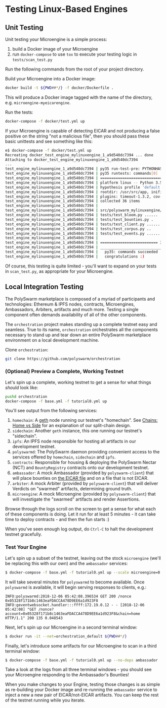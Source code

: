 # Testing Linux-Based Engines

## Unit Testing

Unit testing your Microengine is a simple process:

1. build a Docker image of your Microengine
2. run `docker-compose` to use `tox` to execute your testing logic in `tests/scan_test.py`

Run the following commands from the root of your project directory.

Build your Microengine into a Docker image:

```bash
docker build -t ${PWD##*/} -f docker/Dockerfile .
```

This will produce a Docker image tagged with the name of the directory, e.g. `microengine-myeicarengine`.

Run the tests:

```bash
docker-compose -f docker/test.yml up
```

If your Microengine is capable of detecting EICAR and not producing a false positive on the string "not a malicious file", then you should pass these basic unittests and see something like this:

```bash
e$ docker-compose -f docker/test.yml up
Recreating docker_test_engine_mylinuxengine_1_a9d540dc7394 ... done
Attaching to docker_test_engine_mylinuxengine_1_a9d540dc7394
...
test_engine_mylinuxengine_1_a9d540dc7394 | py35 run-test-pre: PYTHONHASHSEED='1705267802'
test_engine_mylinuxengine_1_a9d540dc7394 | py35 runtests: commands[0] | pytest -s
test_engine_mylinuxengine_1_a9d540dc7394 | ============================= test session starts ==============================
test_engine_mylinuxengine_1_a9d540dc7394 | platform linux -- Python 3.5.6, pytest-3.9.2, py-1.7.0, pluggy-0.8.0
test_engine_mylinuxengine_1_a9d540dc7394 | hypothesis profile 'default' -> database=DirectoryBasedExampleDatabase('/usr/src/app/.hypothesis/examples')
test_engine_mylinuxengine_1_a9d540dc7394 | rootdir: /usr/src/app, inifile:
test_engine_mylinuxengine_1_a9d540dc7394 | plugins: timeout-1.3.2, cov-2.6.0, asyncio-0.9.0, hypothesis-3.82.1
test_engine_mylinuxengine_1_a9d540dc7394 | collected 36 items
test_engine_mylinuxengine_1_a9d540dc7394 |
test_engine_mylinuxengine_1_a9d540dc7394 | src/polyswarm_mylinuxengine/scan_test.py .
test_engine_mylinuxengine_1_a9d540dc7394 | tests/test_bloom.py ......
test_engine_mylinuxengine_1_a9d540dc7394 | tests/test_bounties.py .
test_engine_mylinuxengine_1_a9d540dc7394 | tests/test_client.py ............
test_engine_mylinuxengine_1_a9d540dc7394 | tests/test_corpus.py ..
test_engine_mylinuxengine_1_a9d540dc7394 | tests/test_events.py ..............
test_engine_mylinuxengine_1_a9d540dc7394 |
test_engine_mylinuxengine_1_a9d540dc7394 | ========================== 36 passed in 39.42 seconds ==========================
test_engine_mylinuxengine_1_a9d540dc7394 | ___________________________________ summary ____________________________________
test_engine_mylinuxengine_1_a9d540dc7394 |   py35: commands succeeded
test_engine_mylinuxengine_1_a9d540dc7394 |   congratulations :)
```

Of course, this testing is quite limited - you'll want to expand on your tests in `scan_test.py`, as appropriate for your Microengine.

## Local Integration Testing

The PolySwarm marketplace is composed of a myriad of participants and technologies: Ethereum & IPFS nodes, contracts, Microengines, Ambassadors, Arbiters, artifacts and much more. Testing a single component often demands availability of all of the other components.

The `orchestration` project makes standing up a complete testnet easy and seamless. True to its name, `orchestration` orchestrates all the components necessary to stand up and tear down an entire PolySwarm marketplace environment on a local development machine.

Clone `orchestration`:

```bash
git clone https://github.com/polyswarm/orchestration
```

### (Optional) Preview a Complete, Working Testnet

Let's spin up a complete, working testnet to get a sense for what things *should* look like:

```bash
pushd orchestration
docker-compose -f base.yml -f tutorial0.yml up
```

You'll see output from the following services:

1. `homechain`: A [geth](https://github.com/ethereum/go-ethereum) node running our testnet's "homechain". See [Chains: Home vs Side](/#chains-home-vs-side) for an explanation of our split-chain design.
2. `sidechain`: Another `geth` instance, this one running our testnet's "sidechain".
3. `ipfs`: An IPFS node responsible for hosting all artifacts in our development testnet.
4. `polyswarmd`: The PolySwarm daemon providing convenient access to the services offered by `homechain`, `sidechain` and `ipfs`.
5. `contracts`: Responsible for housing & deploying the PolySwarm Nectar (NCT) and `BountyRegistry` contracts onto our development testnet.
6. `ambassador`: A mock Ambassador (provided by `polyswarm-client`) that will place bounties on [the EICAR file](https://en.wikipedia.org/wiki/EICAR_test_file) and on a file that is not EICAR.
7. `arbiter`: A mock Arbiter (provided by `polyswarm-client`) that will deliver Verdicts on "swarmed" artifacts, determining ground truth.
8. `microengine`: A mock Microengine (provided by `polyswarm-client`) that will investigate the "swarmed" artifacts and render Assertions.

Browse through the logs scroll on the screen to get a sense for what each of these components is doing. Let it run for at least 5 minutes - it can take time to deploy contracts - and then the fun starts :)

When you've seen enough log output, do `Ctrl-C` to halt the development testnet gracefully.

### Test Your Engine

Let's spin up a subset of the testnet, leaving out the stock `microengine` (we'll be replacing this with our own) and the `ambassador` services:

```bash
$ docker-compose -f base.yml -f tutorial0.yml up --scale microengine=0 --scale ambassador=0
```

It will take several minutes for `polyswarmd` to become available. Once `polyswarmd` is available, it will begin serving responses to clients, e.g.:

    INFO:polyswarmd:2018-12-06 05:42:08.396534 GET 200 /nonce 0x05328f171b8c1463eaFDACCA478D9EE6a1d923F8
    INFO:geventwebsocket.handler:::ffff:172.19.0.12 - - [2018-12-06 05:42:08] "GET /nonce?account=0x05328f171b8c1463eaFDACCA478D9EE6a1d923F8&chain=home HTTP/1.1" 200 135 0.048543
    

Next, let's spin up our Microengine in a second terminal window:

```bash
$ docker run -it --net=orchestration_default ${PWD##*/}
```

Finally, let's introduce some artifacts for our Microengine to scan in a third terminal window:

```bash
$ docker-compose -f base.yml -f tutorial0.yml up --no-deps ambassador
```

Take a look at the logs from all three terminal windows - you should see your Microengine responding to the Ambassador's Bounties!

When you make changes to your Engine, testing those changes is as simple as re-building your Docker image and re-running the `ambassador` service to inject a new a new pair of EICAR/not-EICAR artifacts. You can keep the rest of the testnet running while you iterate.